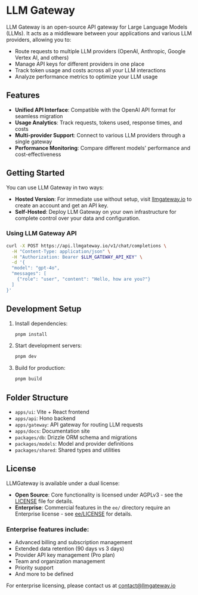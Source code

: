 # LLM Gateway

LLM Gateway is an open-source API gateway for Large Language Models (LLMs). It acts as a middleware between your applications and various LLM providers, allowing you to:

- Route requests to multiple LLM providers (OpenAI, Anthropic, Google Vertex AI, and others)
- Manage API keys for different providers in one place
- Track token usage and costs across all your LLM interactions
- Analyze performance metrics to optimize your LLM usage

## Features

- **Unified API Interface**: Compatible with the OpenAI API format for seamless migration
- **Usage Analytics**: Track requests, tokens used, response times, and costs
- **Multi-provider Support**: Connect to various LLM providers through a single gateway
- **Performance Monitoring**: Compare different models' performance and cost-effectiveness

## Getting Started

You can use LLM Gateway in two ways:

- **Hosted Version**: For immediate use without setup, visit [llmgateway.io](https://llmgateway.io) to create an account and get an API key.
- **Self-Hosted**: Deploy LLM Gateway on your own infrastructure for complete control over your data and configuration.

### Using LLM Gateway API

```bash
curl -X POST https://api.llmgateway.io/v1/chat/completions \
  -H "Content-Type: application/json" \
  -H "Authorization: Bearer $LLM_GATEWAY_API_KEY" \
  -d '{
  "model": "gpt-4o",
  "messages": [
    {"role": "user", "content": "Hello, how are you?"}
  ]
}'
```

## Development Setup

1. Install dependencies:

   ```bash
   pnpm install
   ```

2. Start development servers:

   ```bash
   pnpm dev
   ```

3. Build for production:
   ```bash
   pnpm build
   ```

## Folder Structure

- `apps/ui`: Vite + React frontend
- `apps/api`: Hono backend
- `apps/gateway`: API gateway for routing LLM requests
- `apps/docs`: Documentation site
- `packages/db`: Drizzle ORM schema and migrations
- `packages/models`: Model and provider definitions
- `packages/shared`: Shared types and utilities

## License

LLMGateway is available under a dual license:

- **Open Source**: Core functionality is licensed under AGPLv3 - see the [LICENSE](LICENSE) file for details.
- **Enterprise**: Commercial features in the `ee/` directory require an Enterprise license - see [ee/LICENSE](ee/LICENSE) for details.

### Enterprise features include:

- Advanced billing and subscription management
- Extended data retention (90 days vs 3 days)
- Provider API key management (Pro plan)
- Team and organization management
- Priority support
- And more to be defined

For enterprise licensing, please contact us at contact@llmgateway.io
